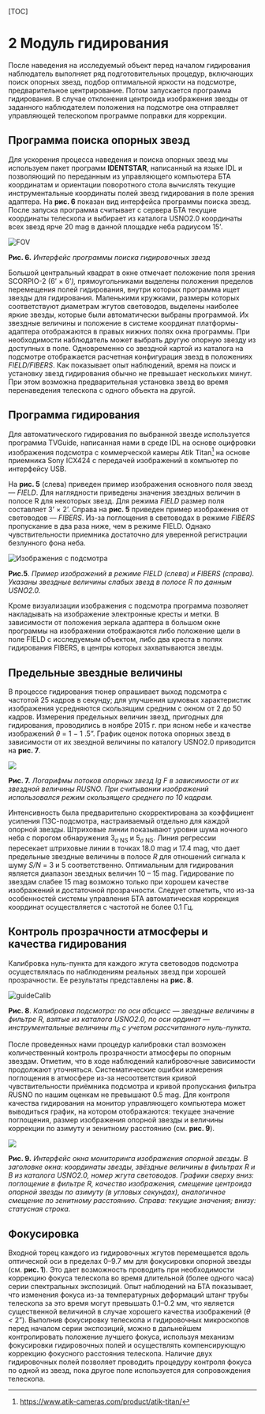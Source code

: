 [TOC]

# 2 Модуль гидирования
После наведения на исследуемый объект перед началом гидирования наблюдатель выполняет ряд подготовительных процедур, включающих поиск опорных звезд, подбор оптимальной яркости на подсмотре, предварительное центрирование. Потом запускается программа гидирования. В случае отклонения центроида изображения звезды от заданного наблюдателем положения на подсмотре она отправляет управляющей телескопом программе поправки для коррекции.



## Программа поиска опорных звезд

Для ускорения процесса наведения и поиска опорных звезд мы используем пакет программ  **IDENTSTAR**, написанный на языке IDL и позволяющий по переданным из управляющего компьютера БТА координатам и ориентации поворотного стола вычислять текущие инструментальные координаты полей звезд гидирования в поле зрения адаптера. На **рис. 6** показан вид интерфейса программы поиска звезд. После запуска программа считывает с сервера БТА текущие  координаты телескопа и выбирает из каталога USNO2.0 координаты всех звезд ярче 20 mag в данной площадке неба радиусом 15’*.*

![FOV](pic/scrFOV.png)

**Рис. 6.** *Интерфейс программы поиска гидировочных звезд*

Большой центральный квадрат в окне отмечает положение поля зрения SCORPIO-2 (6’ × 6’*),*  прямоугольниками выделены положения пределов перемещения полей гидирования, внутри которых программа ищет звезды для гидирования. Маленькими кружками, размеры которых соответствуют диаметрам жгутов световодов, выделены наиболее яркие звезды, которые были автоматически выбраны программой. Их звездные величины и положение в системе координат платформы-адаптера отображаются в правых нижних полях окна программы. При необходимости наблюдатель может выбрать другую опорную звезду из доступных в поле. Одновременно со звездной картой из каталога на подсмотре отображается расчетная конфигурация звезд в положениях *FIELD/FIBERS*. Как показывает опыт наблюдений, время на поиск и установку звезд гидирования обычно не превышает нескольких минут. При этом возможна  предварительная установка звезд во время перенаведения телескопа с одного объекта на другой.

## Программа гидирования

Для автоматического гидирования по выбранной звезде используется программа TVGuide, написанная нами в среде IDL на основе оцифровки изображения подсмотра с коммерческой камеры Atik Titan[^4] на основе приемника Sony ICX424 с передачей изображений в компьютер по интерфейсу USB.

На **рис. 5** (слева) приведен пример изображения основного поля звезд — *FIELD*. Для наглядности приведены значения звездных величин в полосе R для некоторых звезд. Для режима *FIELD* размер
поля составляет 3’ × 2’. Справа на **рис. 5** приведен пример изображения от световодов — *FIBERS*.
Из-за поглощения в световодах в режиме *FIBERS* пропускание в два раза ниже, чем в режиме FIELD.
Однако чувствительности приемника достаточно для уверенной регистрации безлунного фона неба.

![Изображения с подсмотра](pic/guideStars.png) 

**Рис.5**. *Пример изображений в режиме FIELD (слева) и FIBERS (справа). Указаны звездные величины слабых звезд в полосе R по данным USNO2.0.*

Кроме визуализации изображения с подсмотра программа позволяет накладывать на изображение электронные кресты и метки. В зависимости от положения зеркала адаптера в большом окне программы на изображении отображаются либо положение щели в поле FIELD с исследуемым объектом, либо два креста в полях гидирования FIBERS, в центры которых захватываются звезды.

## Предельные звездные величины

В процессе гидирования тюнер опрашивает выход подсмотра с частотой 25 кадров в секунду; для улучшения шумовых характеристик изображения усредняются скользящим средним с окном от 2 до 50 кадров. Измерения предельных величин звезд, пригодных для гидирования, проводились в ноябре 2015 г. при ясном небе и качестве изображений *θ* = 1 *−* 1 .5”. График оценок потока опорных звезд в зависимости от их звездной величины по каталогу USNO2.0 приводится на **рис. 7**. 

![](pic/mag_limit.png)

**Рис. 7.** *Логарифмы потоков опорных звезд lg F в зависимости от их звездной величины RUSNO. При считывании изображений использовался режим скользящего среднего по 10 кадрам.*

Интенсивность была предварительно скорректирована за коэффициент усиления ПЗС-подсмотра, настраиваемый отдельно для каждой опорной звезды. Штриховые линии показывают уровни шума ночного неба с порогом обнаружения 3<sub>*σ* NS</sub> и 5<sub>*σ* NS</sub>. Линия регрессии пересекает штриховые линии в точках 18.0 mag и 17.4 mag, что дает предельные звездные величины в полосе *R* для отношений сигнала к шуму *S/N* = 3 и 5 соответственно. Оптимальным для гидирования является диапазон звездных величин 10 – 15 mag. Гидирование по звездам слабее 15 mag возможно только при хорошем качестве изображений и достаточной прозрачности. Следует отметить, что из-за особенностей системы управления БТА автоматическая коррекция координат осуществляется с частотой не более 0.1 Гц.

## Контроль прозрачности атмосферы и качества гидирования

Калибровка нуль-пункта для каждого жгута световодов подсмотра осуществлялась по наблюдениям реальных звезд при хорошей прозрачности. Ее результаты представлены на **рис. 8**. 

![guideCalib](pic/guideCalib.png)

**Рис. 8**. *Калибровка подсмотра: по оси абсцисс — звездные величины в фильтре R, взятые из каталога USNO2.0, по оси ординат — инструментальные величины m<sub>R</sub> с учетом рассчитанного нуль-пункта.*

После  проведенных нами процедур калибровки стал возможен количественный контроль прозрачности атмосферы по опорным звездам. Отметим, что в ходе наблюдений калибровочные зависимости продолжают уточняться. Систематические ошибки измерения поглощения в атмосфере из-за несоответствия кривой чувствительности приёмника подсмотра и кривой пропускания фильтра *R*USNO по нашим оценкам не превышают 0.5 mag. Для контроля качества гидирования на монитор управляющего компьютера может выводиться график, на котором отображаются: текущее значение поглощения, размер изображения опорной звезды и величины коррекции по азимуту и зенитному расстоянию (см. **рис. 9**).

![](pic/scr_Monitor1.png)

**Рис. 9.** *Интерфейс окна мониторинга изображения опорной звезды. В заголовке окна: координаты звезды, звёздные величины в фильтрах R и B из каталога USNO2.0, номер жгута световодов. Графики сверху вниз: поглощение в фильтре R, качество изображения, смещение центроида опорной звезды по азимуту (в угловых секундах), аналогичное смещение по зенитному расстоянию. Справа: текущие значения; внизу: статусная строка.*

## Фокусировка

Входной торец каждого из гидировочных жгутов перемещается вдоль оптической оси в пределах 0–9.7 мм для фокусировки опорной звезды (см. **рис. 1**). Это дает возможность проводить при необходимости коррекцию фокуса телескопа во время длительной (более одного часа) серии спектральных экспозиций. Опыт наблюдений на БТА показывает, что изменения фокуса из-за температурных деформаций штанг трубы телескопа за это время могут превышать 0.1–0.2 мм, что является существенной величиной в случае хорошего качества изображений (*θ <* 2”). Выполнив фокусировку телескопа и гидировочных микроскопов перед началом серии экспозиций, можно в дальнейшем контролировать положение лучшего фокуса, используя механизм фокусировки гидировочных полей и осуществлять компенсирующую коррекцию фокусного расстояния телескопа. Наличие двух гидировочных полей позволяет проводить процедуру контроля фокуса по одной из звезд, пока другое поле используется для сопровождения телескопа.

[^4]: https://www.atik-cameras.com/product/atik-titan/
